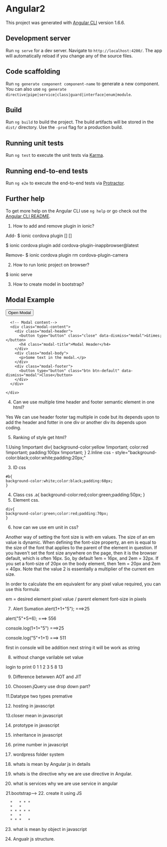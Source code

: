 # Angular2

This project was generated with [Angular CLI](https://github.com/angular/angular-cli) version 1.6.6.

## Development server

Run `ng serve` for a dev server. Navigate to `http://localhost:4200/`. The app will automatically reload if you change any of the source files.

## Code scaffolding

Run `ng generate component component-name` to generate a new component. You can also use `ng generate directive|pipe|service|class|guard|interface|enum|module`.

## Build

Run `ng build` to build the project. The build artifacts will be stored in the `dist/` directory. Use the `-prod` flag for a production build.

## Running unit tests

Run `ng test` to execute the unit tests via [Karma](https://karma-runner.github.io).

## Running end-to-end tests

Run `ng e2e` to execute the end-to-end tests via [Protractor](http://www.protractortest.org/).

## Further help

To get more help on the Angular CLI use `ng help` or go check out the [Angular CLI README](https://github.com/angular/angular-cli/blob/master/README.md).



1. How to add and remove plugin in ionic?

Add-
$ ionic cordova plugin [<action>] [<plugin>]

$ ionic cordova plugin add cordova-plugin-inappbrowser@latest

Remove-
$ ionic cordova plugin rm cordova-plugin-camera

2. How to run Ionic project on browser?

$ ionic serve

3. How to create model in bootstrap?

<div class="container">
  <h2>Modal Example</h2>
  <!-- Trigger the modal with a button -->
  <button type="button" class="btn btn-info btn-lg" data-toggle="modal" data-target="#myModal">Open Modal</button>

  <!-- Modal -->
  <div class="modal fade" id="myModal" role="dialog">
    <div class="modal-dialog">
    
      <!-- Modal content-->
      <div class="modal-content">
        <div class="modal-header">
          <button type="button" class="close" data-dismiss="modal">&times;</button>
          <h4 class="modal-title">Modal Header</h4>
        </div>
        <div class="modal-body">
          <p>Some text in the modal.</p>
        </div>
        <div class="modal-footer">
          <button type="button" class="btn btn-default" data-dismiss="modal">Close</button>
        </div>
      </div>
      
    </div>


4. Can we use multiple time header and footer semantic element in one html?

Yes We can use header footer tag multiple in code but its depends upon to add the header and fotter in one div or another div its depends upon coding.


5. Ranking of style get html?

  1.Using !important
  div{
	background-color:yellow !important;
    color:red !important;
    padding:100px !important;
	}
  2.Inline css -
  style="background-color:black;color:white;padding:20px;"

  3. ID css

    #b{
	background-color:white;color:black;padding:60px;
	}

  4. Class css
	.a{
	background-color:red;color:green;padding:50px;
	}
  5. Element css.

	div{
	background-color:green;color:red;padding:70px;
	}

6. how can we use em unit in css?

Another way of setting the font size is with em values. The size of an em value is dynamic. When defining the font-size property, an em is equal to the size of the font that applies to the parent of the element in question. If you haven't set the font size anywhere on the page, then it is the browser default, which is often 16px. So, by default 1em = 16px, and 2em = 32px. If you set a font-size of 20px on the body element, then 1em = 20px and 2em = 40px. Note that the value 2 is essentially a multiplier of the current em size.

In order to calculate the em equivalent for any pixel value required, you can use this formula:

em = desired element pixel value / parent element font-size in pixels









7. Alert Sumation
alert(1+1+"5");  ===>25

alert("5"+5+6);   ===> 556

console.log(1+1+"5")  ===>25

console.log("5"+1+1)  ===> 511

first in console will be addition next string it will be work as string


8. without change varilable set value

login to print 0 1 1 2 3 5 8 13

9. Difference betwwen AOT and JIT

10. Choosen.jQuery use drop down part?

11.Datatype two types premative

12. hosting in javascript

13.closer mean in javascript

14. prototype in javascript

15. inheritance in javascript

16. prime number in javascript

17. wordpress folder system
18. whats is mean by Angular js in details

19. whats is the directive why we are use directive in Angular.

20. what is services why we are use service in angular

21.bootstrap--> 
22.  create it using JS 

      *	  * * *
      *	  *
      * * * * *
	  *   *
      * * *   *	 


23. what is mean by object in javascript

24. Angualr js structure. 


